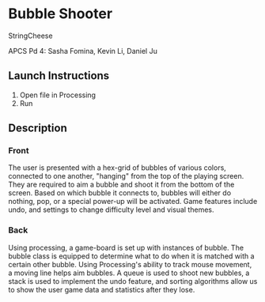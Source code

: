 # Bubble Shooter
<p> StringCheese </p>
<p> APCS Pd 4: Sasha Fomina, Kevin Li, Daniel Ju </p>

<h2> Launch Instructions </h2>
<ol>
<li> Open file in Processing </li>
<li> Run </li>
</ol>

<h2> Description </h2>
<h3> Front </h3>
<p> The user is presented with a hex-grid of bubbles of various colors, connected to one another, "hanging" from the top of the playing screen. They are required to aim a bubble and shoot it from the bottom of the screen. Based on which bubble it connects to, bubbles will either do nothing, pop, or a special power-up will be activated. Game features include undo, and settings to change difficulty level and visual themes. <p>
<h3> Back </h3>
<p> Using processing, a game-board is set up with instances of bubble. The bubble class is equipped to determine what to do when it is matched with a certain other bubble. Using Processing's ability to track mouse movement, a moving line helps aim bubbles. A queue is used to shoot new bubbles, a stack is used to implement the undo feature, and sorting algorithms allow us to show the user game data and statistics after they lose.
